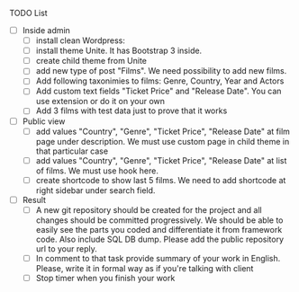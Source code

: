 TODO List

- [ ] Inside admin
  - [ ] install clean Wordpress:
  - [ ] install theme Unite. It has Bootstrap 3 inside.
  - [ ] create child theme from Unite
  - [ ] add new type of post "Films". We need possibility to add new films. 
  - [ ] Add following taxonimies to films: Genre, Country, Year and Actors
  - [ ] Add custom text fields "Ticket Price" and "Release Date". You can use extension or do it on your own
  - [ ] Add 3 films with test data just to prove that it works
- [ ] Public view
  - [ ] add values "Country", "Genre", "Ticket Price", "Release Date" at film page under description. We must use  custom page in child theme in that particular case
  - [ ] add values "Country", "Genre", "Ticket Price", "Release Date" at list of films. We must use hook here.
  - [ ] create shortcode to show last 5 films. We need to add shortcode at right sidebar under search field.
- [ ] Result
  - [ ] A new git repository should be created for the project and all changes should be committed progressively. We should be able to easily see the parts you coded and differentiate it from framework code. Also include  SQL DB dump. Please add the public repository url to your reply.
  - [ ] In comment to that task provide summary of your work in English. Please, write it in formal way as if you're talking with client
  - [ ] Stop timer when you finish your work